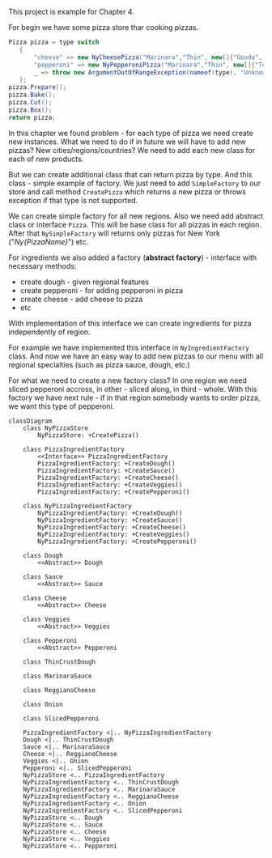 ﻿This project is example for Chapter 4.

For begin we have some pizza store thar cooking pizzas.
```csharp
Pizza pizza = type switch
   {
       "cheese" => new NyCheesePizza("Marinara","Thin", new[]{"Gouda", "Mozzarella", "Nut"}),
       "pepperoni" => new NyPepperoniPizza("Marinara","Thin", new[]{"Tomato", "Mozzarella"}),
       _ => throw new ArgumentOutOfRangeException(nameof(type), "Unknown pizza type")
   };
pizza.Prepare();
pizza.Bake();
pizza.Cut();
pizza.Box();
return pizza;
```
In this chapter we found problem - for each type of pizza we need create new instances. What we need to do if in future we will have to add new pizzas? New cities/regions/countries?
We need to add each new class for each of new products.

But we can create additional class that can return pizza by type. And this class - simple example of factory.
We just need to add `SimpleFactory` to our store and call method `CreatePizza` which returns a new pizza or throws exception if that type is not supported.

We can create simple factory for all new regions. Also we need add abstract class or interface `Pizza`. This will be base class for all pizzas in each region. After that `NySimpleFactory` will returns only pizzas for New York ("_Ny{PizzaName}_") etc.

For ingredients we also added a factory (**abstract factory**) - interface with necessary methods:
* create dough - given regional features 
* create pepperoni - for adding pepperoni in pizza
* create cheese - add cheese to pizza
* etc

With implementation of this interface we can create ingredients for pizza independently of region.

For example we have implemented this interface in `NyIngredientFactory` class. And now we have an easy way to add new pizzas to our menu with all regional specialties (such as pizza sauce, dough, etc.)

For what we need to create a new factory class? In one region we need sliced pepperoni accross, in other - sliced along, in third - whole. With this factory we have next rule - if in that region somebody wants to order pizza, we want this type of pepperoni.

```mermaid
classDiagram
    class NyPizzaStore
        NyPizzaStore: +CreatePizza()

    class PizzaIngredientFactory
        <<Interface>> PizzaIngredientFactory
        PizzaIngredientFactory: +CreateDough()
        PizzaIngredientFactory: +CreateSauce()
        PizzaIngredientFactory: +CreateCheese()
        PizzaIngredientFactory: +CreateVeggies()
        PizzaIngredientFactory: +CreatePepperoni()
 
    class NyPizzaIngredientFactory
        NyPizzaIngredientFactory: +CreateDough()
        NyPizzaIngredientFactory: +CreateSauce()
        NyPizzaIngredientFactory: +CreateCheese()
        NyPizzaIngredientFactory: +CreateVeggies()
        NyPizzaIngredientFactory: +CreatePepperoni()
        
    class Dough
        <<Abstract>> Dough
        
    class Sauce
        <<Abstract>> Sauce
        
    class Cheese
        <<Abstract>> Cheese
        
    class Veggies
        <<Abstract>> Veggies
        
    class Pepperoni
        <<Abstract>> Pepperoni
        
    class ThinCrustDough
        
    class MarinaraSauce
        
    class ReggianoCheese
        
    class Onion
        
    class SlicedPepperoni
        
    PizzaIngredientFactory <|.. NyPizzaIngredientFactory
    Dough <|.. ThinCrustDough
    Sauce <|.. MarinaraSauce
    Cheese <|.. ReggianoCheese
    Veggies <|.. Onion
    Pepperoni <|.. SlicedPepperoni
    NyPizzaStore <.. PizzaIngredientFactory
    NyPizzaIngredientFactory <.. ThinCrustDough
    NyPizzaIngredientFactory <.. MarinaraSauce
    NyPizzaIngredientFactory <.. ReggianoCheese
    NyPizzaIngredientFactory <.. Onion
    NyPizzaIngredientFactory <.. SlicedPepperoni
    NyPizzaStore <.. Dough
    NyPizzaStore <.. Sauce
    NyPizzaStore <.. Cheese
    NyPizzaStore <.. Veggies
    NyPizzaStore <.. Pepperoni
```